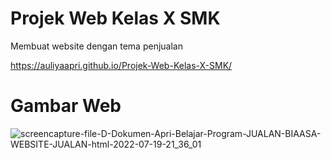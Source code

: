 # Projek Web Kelas X SMK

Membuat website dengan tema penjualan

https://auliyaapri.github.io/Projek-Web-Kelas-X-SMK/

# Gambar Web 
![screencapture-file-D-Dokumen-Apri-Belajar-Program-JUALAN-BIAASA-WEBSITE-JUALAN-html-2022-07-19-21_36_01](https://user-images.githubusercontent.com/45688720/179777272-85d6e110-84d1-413d-ba34-f4bfa93c9372.png)




